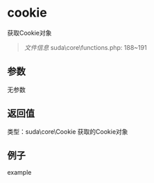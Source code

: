 # cookie
获取Cookie对象
> *文件信息* suda\core\functions.php: 188~191

## 参数

无参数

## 返回值
类型：suda\core\Cookie
 获取的Cookie对象

## 例子

example